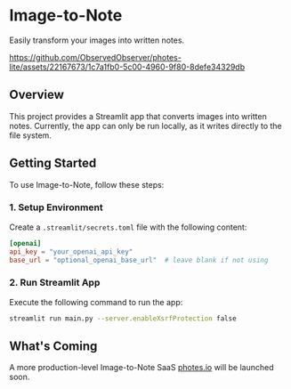 # Image-to-Note
Easily transform your images into written notes.

https://github.com/ObservedObserver/photes-lite/assets/22167673/1c7a1fb0-5c00-4960-9f80-8defe34329db

## Overview

This project provides a Streamlit app that converts images into written notes. Currently, the app can only be run locally, as it writes directly to the file system.

## Getting Started

To use Image-to-Note, follow these steps:

### 1. Setup Environment
Create a `.streamlit/secrets.toml` file with the following content:
```toml
[openai]
api_key = "your_openai_api_key"
base_url = "optional_openai_base_url"  # leave blank if not using
```

### 2. Run Streamlit App
Execute the following command to run the app:
```bash
streamlit run main.py --server.enableXsrfProtection false
```

## What's Coming
A more production-level Image-to-Note SaaS [photes.io](https://photes.io) will be launched soon.

